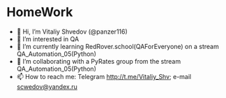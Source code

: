 # HomeWork
- 👋 Hi, I’m Vitaliy Shvedov (@panzer116)
- 👀 I’m interested in QA
- 🌱 I’m currently learning RedRover.school(QAForEveryone) on a stream QA_Automation_05(Python)
- 💞️ I’m collaborating with a PyRates group from the stream QA_Automation_05(Python)
- 📫 How to reach me: Telegram http://t.me/Vitaliy_Shv; e-mail scwedov@yandex.ru
